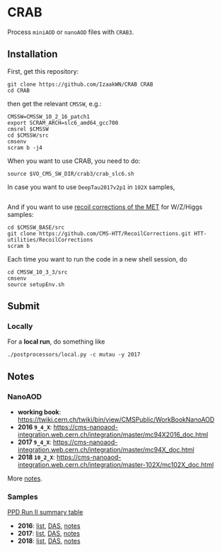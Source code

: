 # CRAB
Process `miniAOD` or `nanoAOD` files with `CRAB3`.

## Installation

First, get this repository:
```
git clone https://github.com/IzaakWN/CRAB CRAB
cd CRAB
```
then get the relevant `CMSSW`, e.g.:
```
CMSSW=CMSSW_10_2_16_patch1
export SCRAM_ARCH=slc6_amd64_gcc700
cmsrel $CMSSW
cd $CMSSW/src
cmsenv
scram b -j4
```
When you want to use CRAB, you need to do:
```
source $VO_CMS_SW_DIR/crab3/crab_slc6.sh
```

In case you want to use `DeepTau2017v2p1` in `102X` samples,
```

```

And if you want to use [recoil corrections of the MET](https://github.com/CMS-HTT/RecoilCorrections/blob/master/instructions.txt) for W/Z/Higgs samples:
```
cd $CMSSW_BASE/src
git clone https://github.com/CMS-HTT/RecoilCorrections.git HTT-utilities/RecoilCorrections 
scram b
```

Each time you want to run the code in a new shell session, do
```
cd CMSSW_10_3_3/src
cmsenv
source setupEnv.sh
```


## Submit

### Locally
For a **local run**, do something like
```
./postprocessors/local.py -c mutau -y 2017
```


## Notes

### NanoAOD

* **working book**: https://twiki.cern.ch/twiki/bin/view/CMSPublic/WorkBookNanoAOD
* **2016 `9_4_X`**: https://cms-nanoaod-integration.web.cern.ch/integration/master/mc94X2016_doc.html
* **2017 `9_4_X`**: https://cms-nanoaod-integration.web.cern.ch/integration/master/mc94X_doc.html
* **2018 `10_2_X`**: https://cms-nanoaod-integration.web.cern.ch/integration/master-102X/mc102X_doc.html

More [notes](https://www.evernote.com/l/Ac8PKYGpaJxJArj4eng5ed95_wvpzwSNTgc).


### Samples

[PPD Run II summary table](https://docs.google.com/presentation/d/1YTANRT_ZeL5VubnFq7lNGHKsiD7D3sDiOPNgXUYVI0I/edit#slide=id.g4dfd66f53d_1_7)
* **2016**: [list](samples_2016.cfg), [DAS](https://cmsweb.cern.ch/das/request?view=plain&limit=50&instance=prod%2Fglobal&input=dataset%3D%2F*%2FRunIISummer16NanoAODv4-PUMoriond17_Nano14Dec2018_102X_mcRun2_asymptotic*%2FNANOAODSIM), [notes](https://www.evernote.com/l/Ac9nVeF2tcdJI7R-is1KPT2Ukv7A260zNX0)
* **2017**: [list](samples_2017.cfg), [DAS](https://cmsweb.cern.ch/das/request?view=plain&limit=50&instance=prod%2Fglobal&input=dataset+dataset%3D%2F*%2F*94X*_realistic_v14*%2FNANOAOD*), [notes](https://www.evernote.com/l/Ac8WfL3Mzx1MrKdm1LfIOl-F-j7NeScPKxs)
* **2018**: [list](samples_2018.cfg), [DAS](https://cmsweb.cern.ch/das/request?view=plain&limit=50&instance=prod%2Fglobal&input=%2F*%2FRunIIAutumn18NanoAODv4-Nano14Dec2018*%2FNANOAODSIM), [notes](https://www.evernote.com/l/Ac9yyi7wtg9LaYgxOIz11jFyzLV0ztkemtE)
